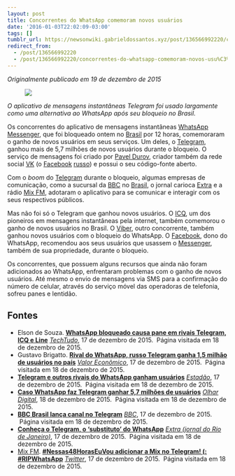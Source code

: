 ```yaml
---
layout: post
title: Concorrentes do WhatsApp comemoram novos usuários
date: '2016-01-03T22:02:09-03:00'
tags: []
tumblr_url: https://newsonwiki.gabrieldossantos.xyz/post/136566992220/concorrentes-do-whatsapp-comemoram-novos-usu%C3%A1rios
redirect_from:
  - /post/136566992220
  - /post/136566992220/concorrentes-do-whatsapp-comemoram-novos-usu%C3%A1rios
---
```

_Originalmente publicado em 19 de dezembro de 2015_

<figure class="tmblr-full" data-orig-height="3556" data-orig-width="2000"><img src="https://64.media.tumblr.com/02e271756a3616a14e368a786f64c9fc/tumblr_inline_o0eqwwv0f31qchs0q_540.png" data-orig-height="3556" data-orig-width="2000"></figure>

_O aplicativo de mensagens instantâneas Telegram foi usado largamente como uma alternativa ao WhatsApp após seu bloqueio no Brasil._

Os concorrentes do aplicativo de mensagens instantâneas [WhatsApp Messenger](https://pt.wikipedia.org/wiki/pt:WhatsApp "w:pt:WhatsApp"), que foi bloqueado ontem no [Brasil](https://pt.wikipedia.org/wiki/pt:Brasil "w:pt:Brasil") por 12 horas, comemoraram o ganho de novos usuários em seus serviços. Um deles, o [Telegram](https://pt.wikipedia.org/wiki/Telegram_%28aplicativo%29 "w:Telegram (aplicativo)"), ganhou mais de 5,7 milhões de novos usuários durante o bloqueio. O serviço de mensagens foi criado por [Pavel Durov](https://pt.wikipedia.org/wiki/pt:Pavel_Durov "w:pt:Pavel Durov"), criador também da rede social [VK](https://pt.wikipedia.org/wiki/VK_%28rede_social%29 "w:VK (rede social)") (o [Facebook](https://pt.wikipedia.org/wiki/pt:Facebook "w:pt:Facebook") [russo](https://pt.wikipedia.org/wiki/pt:R%C3%BAssia "w:pt:Rússia")) e possui o seu código-fonte aberto.

Com o _boom_ do [Telegram](https://pt.wikipedia.org/wiki/Telegram "w:Telegram") durante o bloqueio, algumas empresas de comunicação, como a sucursal da [BBC](https://pt.wikipedia.org/wiki/British_Broadcasting_Corporation "w:British Broadcasting Corporation") no [Brasil](https://pt.wikinews.org/wiki/Portal:Brasil "Portal:Brasil"), o jornal carioca [Extra](https://pt.wikipedia.org/wiki/Extra_%28jornal_do_Rio_de_Janeiro%29 "w:Extra (jornal do Rio de Janeiro)") e a rádio [Mix FM](https://pt.wikipedia.org/wiki/Mix_FM "w:Mix FM"), adotaram o aplicativo para se comunicar e interagir com os seus respectivos públicos.

Mas não foi só o Telegram que ganhou novos usuários. O [ICQ](https://pt.wikipedia.org/wiki/ICQ "w:ICQ"), um dos pioneiros em mensagens instantâneas pela internet, também comemorou o ganho de novos usuários no Brasil. O [Viber](https://pt.wikipedia.org/wiki/Viber "w:Viber"), outro concorrente, também ganhou novos usuários com o bloqueio do WhatsApp. O [Facebook](https://pt.wikipedia.org/wiki/Facebook "w:Facebook"), dono do WhatsApp, recomendou aos seus usuários que usassem o [Messenger](https://pt.wikipedia.org/wiki/Facebook_Messenger "w:Facebook Messenger"), também de sua propriedade, durante o bloqueio.

Os concorrentes, que possuem alguns recursos que ainda não foram adicionados ao WhatsApp, enfrentaram problemas com o ganho de novos usuários. Até mesmo o envio de mensagens via SMS para a confirmação do número de celular, através do serviço móvel das operadoras de telefonia, sofreu panes e lentidão.

## Fontes

- Elson de Souza. **[WhatsApp bloqueado causa pane em rivais Telegram, ICQ e Line](http://www.techtudo.com.br/noticias/noticia/2015/12/whatsapp-bloqueado-causa-pane-em-rivais-telegram-icq-e-line.html)** _[TechTudo](https://pt.wikipedia.org/wiki/TechTudo "w:TechTudo")_, 17 de dezembro de 2015. &nbsp;Página visitada em 18 de dezembro de 2015.
- Gustavo Brigatto. **[Rival do WhatsApp, russo Telegram ganha 1,5 milhão de usuários no país](http://www.valor.com.br/empresas/4362146/rival-do-whatsapp-russo-telegram-ganha-15-milhao-de-usuarios-no-pais)** _[Valor Econômico](https://pt.wikipedia.org/wiki/Valor_Econ%C3%B4mico "w:Valor Econômico")_, 17 de dezembro de 2015. &nbsp;Página visitada em 18 de dezembro de 2015.
- **[Telegram e outros rivais do WhatsApp ganham usuários](http://blogs.estadao.com.br/link/whatsapp-telegram-rivais-mensagens/)** _[Estadão](https://pt.wikipedia.org/wiki/Estad%C3%A3o "w:Estadão")_, 17 de dezembro de 2015. &nbsp;Página visitada em 18 de dezembro de 2015.
- **[Caso WhatsApp faz Telegram ganhar 5,7 milhões de usuários](http://olhardigital.uol.com.br/noticia/caso-whatsapp-faz-telegram-ganhar-5-7-milhoes-de-usuarios/53886?cmpid=fb-uolent)** _[Olhar Digital](https://pt.wikipedia.org/wiki/Olhar_Digital "w:Olhar Digital")_, 18 de dezembro de 2015. &nbsp;Página visitada em 18 de dezembro de 2015.
- **[BBC Brasil lança canal no Telegram](http://www.bbc.com/portuguese/noticias/2015/12/151217_bbcbrasil_telegram_ss)** _[BBC](https://pt.wikipedia.org/wiki/BBC "w:BBC")_, 17 de dezembro de 2015. &nbsp;Página visitada em 18 de dezembro de 2015.
- **[Conheça o Telegram, o ‘substituto’ do WhatsApp](http://extra.globo.com/noticias/celular-e-tecnologia/conheca-telegram-substituto-do-whatsapp-18318167.html)** _[Extra (jornal do Rio de Janeiro)](https://pt.wikipedia.org/wiki/Extra_%28jornal_do_Rio_de_Janeiro%29 "w:Extra (jornal do Rio de Janeiro)")_, 17 de dezembro de 2015. &nbsp;Página visitada em 18 de dezembro de 2015.
- [Mix FM](https://pt.wikipedia.org/wiki/Mix_FM "w:Mix FM"). **[#Nessas48HorasEuVou adicionar a Mix no Telegram! (: #RIPWhatsApp](https://twitter.com/radiomixfm/status/677490043192258560)** _[Twitter](https://pt.wikipedia.org/wiki/Twitter "w:Twitter")_, 17 de dezembro de 2015. &nbsp;Página visitada em 18 de dezembro de 2015.
